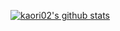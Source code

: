 [![kaori02's github stats](https://github-readme-stats.vercel.app/api?username=kaori02)](https://github.com/anuraghazra/github-readme-stats)

